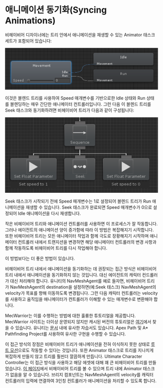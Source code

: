 # 애니메이션 동기화(Syncing Animations)

비헤이비어 디자이너에는 트리 안에서 애니메이션을 재생할 수 있는 Animator 태스크 세트가 포함되어 있습니다:

![](../imgs/syncing-animaions.png)

이것은 블렌드 트리를 사용하여 Speed 매개변수를 기반으로한 Idle 상태와 Run 상태를 블렌딩하는 매우 간단한 애니메이터 컨트롤러입니다. 그런 다음 이 블렌드 트리를 Seek 태스크와 동기화하려면 비헤이비어 트리가 다음과 같이 구성됩니다:

![](../imgs/syncing-animaions2.png)

Seek 태스크가 시작되기 전에 Speed 매개변수는 1로 설정되어 블렌드 트리가 Run 애니메이션을 재생할 수 있습니다. Seek 태스크가 완료되면 Speed 매개변수가 0으로 설정되어 Idle 애니메이션을 다시 재생합니다.

작은 비헤이비어 트리와 애니메이션 컨트롤러를 사용하면 이 프로세스가 잘 작동합니다. 그러나 에이전트의 애니메이션 양이 증가함에 따라 이 방법은 복잡해지기 시작합니다. 또한 비헤이비어 트리는 모든 애니메이터 작업과 함께 극도로 장황해지기 시작하며 애니메이터 컨트롤러 내에서 트랜지션을 변경하면 해당 애니메이터 컨트롤러의 변경 사항과 함께 작동하도록 비헤이비어 트리를 다시 작업해야 합니다.

이 방법보다는 더 좋은 방법이 있습니다.

비헤이비어 트리 내에서 애니메이션을 동기화하는 데 권장되는 접근 방식은 비헤이비어 트리 내에서 애니메이션을 동기화하지 않는 것입니다. 대신 에이전트의 캐릭터 컨드롤러가 대신 처리해야 합니다. 유니티의 NavMeshAgent를 예로 들자면, 비헤이비어 트리가 NavMeshAgent의 destination을 설정하면(예:Seek 태스크) NavMeshAgent의 velocity가 목표를 향해 이동하도록 변경됩니다. 그런 다음 캐릭터 컨트롤러는 velocity를 사용하고 움직임을 애니메이터가 컨트롤러가 이해할 수 있는 매개변수로 변환해야 합니다.

MecWarrior는 이를 수행하는 방법에 대한 훌륭한 튜토리얼을 제공합니다. MecWarrior 사이트는 더이상 운영되지 않지만 캐시된 버전의 튜토리얼은 [여기](https://web.archive.org/web/20160317180801/http://mecwarriors.com/2014/12/09/navmesh-and-mecanim/)에서 찾을 수 있습니다. 유니티는 [문서](https://docs.unity3d.com/Manual/nav-CouplingAnimationAndNavigation.html) 내에 유사한 자습서도 있습니다. Apex Path 및 A* Pathfinding Project를 사용하여 유사한 구현을 수행할 수 있습니다.

이 접근 방식의 장점은 비헤이비어 트리가 애니메이션을 전혀 이식하지 못한 상태로 [루트 모션](https://docs.unity3d.com/Manual/RootMotion.html)으로도 작동할 수 있다는 것입니다. 또한 Animator 태스크로 트리를 지나치게 복잡하게 만들지 않고 트리를 훨씬더 깔끔하게 만듭니다. Ultimate Character Controller는 이 접근 방식을 사용하고 해당 에셋에 대해 꽤 큰 비헤이비어 트리를 만들었습니다. [이 페이지](https://opsive.com/support/documentation/behavior-designer/integrations/opsive-character-controllers/)에서 비헤이비어 트리를 볼 수 있으며 트리 내에 Animator 태스크가 없음을 알 수 있습니다. 브리지 컴포넌트는 NavMeshAgent의 velocity를 캐릭터 컨트롤러의 입력에 연결하여 3인칭 컨트롤러가 애니메이션을 처리할 수 있도록 합니다.